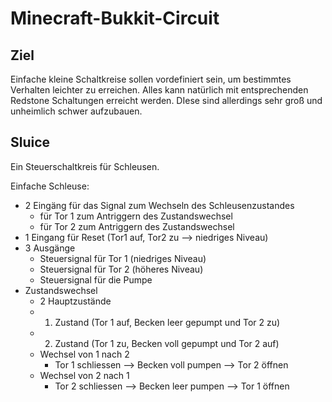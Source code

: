 Minecraft-Bukkit-Circuit
========================

Ziel
----

Einfache kleine Schaltkreise sollen vordefiniert sein, um bestimmtes Verhalten leichter zu erreichen.
Alles kann natürlich mit entsprechenden Redstone Schaltungen erreicht werden. DIese sind allerdings sehr
groß und unheimlich schwer aufzubauen.

Sluice
------
Ein Steuerschaltkreis für Schleusen.

Einfache Schleuse:
- 2 Eingäng für das Signal zum Wechseln des Schleusenzustandes
  - für Tor 1 zum Antriggern des Zustandswechsel
  - für Tor 2 zum Antriggern des Zustandswechsel
- 1 Eingang für Reset (Tor1 auf, Tor2 zu --> niedriges Niveau)
- 3 Ausgänge 
  - Steuersignal für Tor 1 (niedriges Niveau)
  - Steuersignal für Tor 2 (höheres Niveau)
  - Steuersignal für die Pumpe 
- Zustandswechsel
  - 2 Hauptzustände 
  - 1. Zustand (Tor 1 auf, Becken leer gepumpt und Tor 2 zu)
  - 2. Zustand (Tor 1 zu, Becken voll gepumpt und Tor 2 auf)
  - Wechsel von 1 nach 2
    - Tor 1 schliessen --> Becken voll pumpen --> Tor 2 öffnen
  - Wechsel von 2 nach 1
    - Tor 2 schliessen --> Becken leer pumpen --> Tor 1 öffnen
